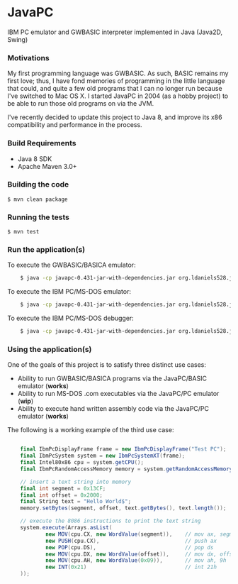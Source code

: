 # JavaPC

IBM PC emulator and GWBASIC interpreter implemented in Java (Java2D, Swing)

### Motivations

My first programming language was GWBASIC. As such, BASIC remains my first love; thus, I have fond memories of
programming in the little language that could, and quite a few old programs that I can no longer run because I've 
switched to Mac OS X. I started JavaPC in 2004 (as a hobby project) to be able to run those old programs on via the JVM.

I've recently decided to update this project to Java 8, and improve its x86 compatibility and performance in the process.

### Build Requirements

* Java 8 SDK 
* Apache Maven 3.0+

### Building the code

    $ mvn clean package
      
### Running the tests

    $ mvn test    

### Run the application(s)

To execute the GWBASIC/BASICA emulator:

```bash
	$ java -cp javapc-0.431-jar-with-dependencies.jar org.ldaniels528.javapc.jbasic.app.BasicEmulator
```

To execute the IBM PC/MS-DOS emulator:

```bash
	$ java -cp javapc-0.431-jar-with-dependencies.jar org.ldaniels528.javapc.ibmpc.app.IbmPcEmulator
```

To execute the IBM PC/MS-DOS debugger:

```bash
	$ java -cp javapc-0.431-jar-with-dependencies.jar org.ldaniels528.javapc.ibmpc.app.IbmPcDebugger
```

### Using the application(s)

One of the goals of this project is to satisfy three distinct use cases:
* Ability to run GWBASIC/BASICA programs via the JavaPC/BASIC emulator (**works**)
* Ability to run MS-DOS .com executables via the JavaPC/PC emulator (**wip**)
* Ability to execute hand written assembly code via the JavaPC/PC emulator (**works**)

The following is a working example of the third use case:

```scala

	final IbmPcDisplayFrame frame = new IbmPcDisplayFrame("Test PC");
	final IbmPcSystem system = new IbmPcSystemXT(frame);
	final Intel80x86 cpu = system.getCPU();
	final IbmPcRandomAccessMemory memory = system.getRandomAccessMemory();

	// insert a text string into memory
	final int segment = 0x13CF;
	final int offset = 0x2000;
	final String text = "Hello World$";
	memory.setBytes(segment, offset, text.getBytes(), text.length());

	// execute the 8086 instructions to print the text string
	system.execute(Arrays.asList(
			new MOV(cpu.CX, new WordValue(segment)),    // mov ax, segment
			new PUSH(cpu.CX),                           // push ax
			new POP(cpu.DS),                            // pop ds
			new MOV(cpu.DX, new WordValue(offset)),     // mov dx, offset
			new MOV(cpu.AH, new WordValue(0x09)),       // mov ah, 9h
			new INT(0x21)                               // int 21h
	));
```